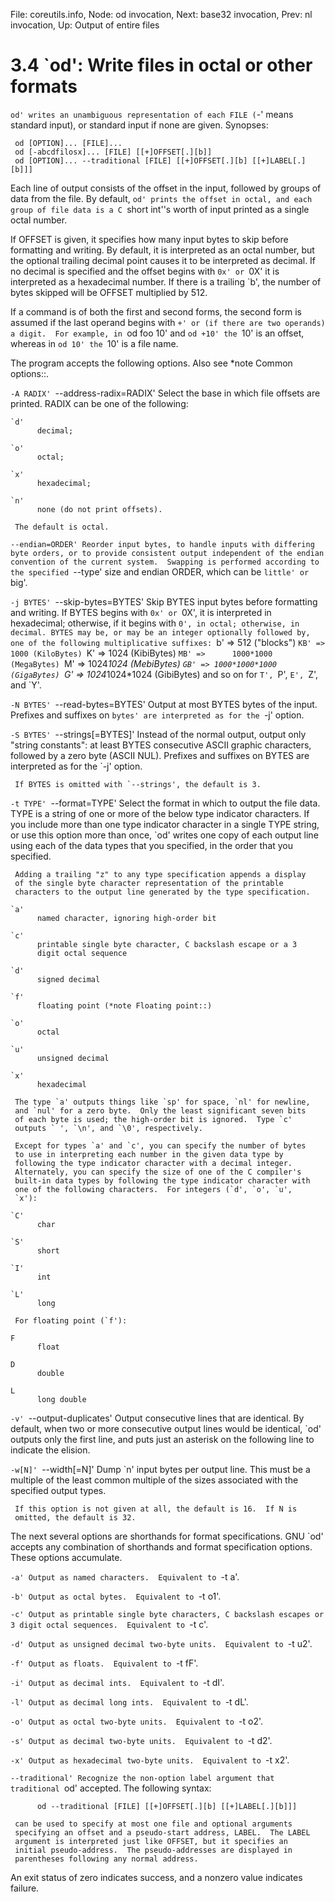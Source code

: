 File: coreutils.info,  Node: od invocation,  Next: base32 invocation,  Prev: nl invocation,  Up: Output of entire files

3.4 `od': Write files in octal or other formats
===============================================

`od' writes an unambiguous representation of each FILE (`-' means
standard input), or standard input if none are given.  Synopses:

     od [OPTION]... [FILE]...
     od [-abcdfilosx]... [FILE] [[+]OFFSET[.][b]]
     od [OPTION]... --traditional [FILE] [[+]OFFSET[.][b] [[+]LABEL[.][b]]]

   Each line of output consists of the offset in the input, followed by
groups of data from the file.  By default, `od' prints the offset in
octal, and each group of file data is a C `short int''s worth of input
printed as a single octal number.

   If OFFSET is given, it specifies how many input bytes to skip before
formatting and writing.  By default, it is interpreted as an octal
number, but the optional trailing decimal point causes it to be
interpreted as decimal.  If no decimal is specified and the offset
begins with `0x' or `0X' it is interpreted as a hexadecimal number.  If
there is a trailing `b', the number of bytes skipped will be OFFSET
multiplied by 512.

   If a command is of both the first and second forms, the second form
is assumed if the last operand begins with `+' or (if there are two
operands) a digit.  For example, in `od foo 10' and `od +10' the `10'
is an offset, whereas in `od 10' the `10' is a file name.

   The program accepts the following options.  Also see *note Common
options::.

`-A RADIX'
`--address-radix=RADIX'
     Select the base in which file offsets are printed.  RADIX can be
     one of the following:

    `d'
          decimal;

    `o'
          octal;

    `x'
          hexadecimal;

    `n'
          none (do not print offsets).

     The default is octal.

`--endian=ORDER'
     Reorder input bytes, to handle inputs with differing byte orders,
     or to provide consistent output independent of the endian
     convention of the current system.  Swapping is performed according
     to the specified `--type' size and endian ORDER, which can be
     `little' or `big'.

`-j BYTES'
`--skip-bytes=BYTES'
     Skip BYTES input bytes before formatting and writing.  If BYTES
     begins with `0x' or `0X', it is interpreted in hexadecimal;
     otherwise, if it begins with `0', in octal; otherwise, in decimal.
     BYTES may be, or may be an integer optionally followed by, one of
     the following multiplicative suffixes:
          `b'  =>            512 ("blocks")
          `KB' =>           1000 (KiloBytes)
          `K'  =>           1024 (KibiBytes)
          `MB' =>      1000*1000 (MegaBytes)
          `M'  =>      1024*1024 (MebiBytes)
          `GB' => 1000*1000*1000 (GigaBytes)
          `G'  => 1024*1024*1024 (GibiBytes)
     and so on for `T', `P', `E', `Z', and `Y'.

`-N BYTES'
`--read-bytes=BYTES'
     Output at most BYTES bytes of the input.  Prefixes and suffixes on
     `bytes' are interpreted as for the `-j' option.

`-S BYTES'
`--strings[=BYTES]'
     Instead of the normal output, output only "string constants": at
     least BYTES consecutive ASCII graphic characters, followed by a
     zero byte (ASCII NUL).  Prefixes and suffixes on BYTES are
     interpreted as for the `-j' option.

     If BYTES is omitted with `--strings', the default is 3.

`-t TYPE'
`--format=TYPE'
     Select the format in which to output the file data.  TYPE is a
     string of one or more of the below type indicator characters.  If
     you include more than one type indicator character in a single TYPE
     string, or use this option more than once, `od' writes one copy of
     each output line using each of the data types that you specified,
     in the order that you specified.

     Adding a trailing "z" to any type specification appends a display
     of the single byte character representation of the printable
     characters to the output line generated by the type specification.

    `a'
          named character, ignoring high-order bit

    `c'
          printable single byte character, C backslash escape or a 3
          digit octal sequence

    `d'
          signed decimal

    `f'
          floating point (*note Floating point::)

    `o'
          octal

    `u'
          unsigned decimal

    `x'
          hexadecimal

     The type `a' outputs things like `sp' for space, `nl' for newline,
     and `nul' for a zero byte.  Only the least significant seven bits
     of each byte is used; the high-order bit is ignored.  Type `c'
     outputs ` ', `\n', and `\0', respectively.

     Except for types `a' and `c', you can specify the number of bytes
     to use in interpreting each number in the given data type by
     following the type indicator character with a decimal integer.
     Alternately, you can specify the size of one of the C compiler's
     built-in data types by following the type indicator character with
     one of the following characters.  For integers (`d', `o', `u',
     `x'):

    `C'
          char

    `S'
          short

    `I'
          int

    `L'
          long

     For floating point (`f'):

    F
          float

    D
          double

    L
          long double

`-v'
`--output-duplicates'
     Output consecutive lines that are identical.  By default, when two
     or more consecutive output lines would be identical, `od' outputs
     only the first line, and puts just an asterisk on the following
     line to indicate the elision.

`-w[N]'
`--width[=N]'
     Dump `n' input bytes per output line.  This must be a multiple of
     the least common multiple of the sizes associated with the
     specified output types.

     If this option is not given at all, the default is 16.  If N is
     omitted, the default is 32.


   The next several options are shorthands for format specifications.
GNU `od' accepts any combination of shorthands and format specification
options.  These options accumulate.

`-a'
     Output as named characters.  Equivalent to `-t a'.

`-b'
     Output as octal bytes.  Equivalent to `-t o1'.

`-c'
     Output as printable single byte characters, C backslash escapes or
     3 digit octal sequences.  Equivalent to `-t c'.

`-d'
     Output as unsigned decimal two-byte units.  Equivalent to `-t u2'.

`-f'
     Output as floats.  Equivalent to `-t fF'.

`-i'
     Output as decimal ints.  Equivalent to `-t dI'.

`-l'
     Output as decimal long ints.  Equivalent to `-t dL'.

`-o'
     Output as octal two-byte units.  Equivalent to `-t o2'.

`-s'
     Output as decimal two-byte units.  Equivalent to `-t d2'.

`-x'
     Output as hexadecimal two-byte units.  Equivalent to `-t x2'.

`--traditional'
     Recognize the non-option label argument that traditional `od'
     accepted.  The following syntax:

          od --traditional [FILE] [[+]OFFSET[.][b] [[+]LABEL[.][b]]]

     can be used to specify at most one file and optional arguments
     specifying an offset and a pseudo-start address, LABEL.  The LABEL
     argument is interpreted just like OFFSET, but it specifies an
     initial pseudo-address.  The pseudo-addresses are displayed in
     parentheses following any normal address.


   An exit status of zero indicates success, and a nonzero value
indicates failure.

